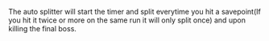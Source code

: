 The auto splitter will start the timer and split everytime you hit a savepoint(If you hit it twice or more on the same run it will only split once) and upon killing the final boss.
